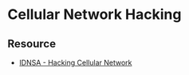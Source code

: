 # Cellular Network Hacking

## Resource
- [IDNSA - Hacking Cellular Network](https://www.youtube.com/playlist?list=PLWAjRUHCuegH-fYEHnZhXk5gaOlnTp_D4)
